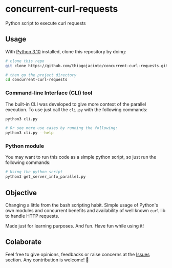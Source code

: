# concurrent-curl-requests
Python script to execute curl requests

## Usage

With [Python 3.10](https://www.python.org/downloads/) installed, clone this repository by doing:

```bash
# clone this repo
git clone https://github.com/thiagojacinto/concurrent-curl-requests.git

# then go the project directory
cd concurrent-curl-requests
```

### Command-line Interface (CLI) tool

The built-in CLI was developed to give more context of the parallel execution. To use just call the `cli.py` with the following commands:

```bash
python3 cli.py

# Or see more use cases by running the following:
python3 cli.py --help
```

### Python module

You may want to run this code as a simple python script, so just run the following commands: 

```bash
# Using the python script
python3 get_server_info_parallel.py
```

## Objective

Changing a little from the bash scripting habit. Simple usage of Python's own modules and concurrent benefits and availability of well known `curl` lib to handle HTTP requests. 

Made just for learning purposes. And fun. Have fun while using it!

## Colaborate

Feel free to give opinions, feedbacks or raise concerns at the [Issues](https://github.com/thiagojacinto/concurrent-curl-requests/issues) section. Any contribution is welcome! 🎉